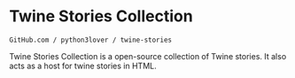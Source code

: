 # Twine Stories Collection
`GitHub.com / python3lover / twine-stories`

Twine Stories Collection is a open-source collection of Twine stories. It also acts as a host for twine stories in HTML.
